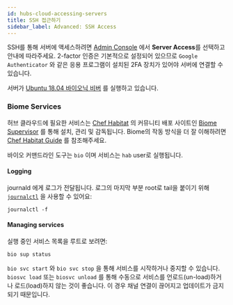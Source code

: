 ```yaml
---
id: hubs-cloud-accessing-servers
title: SSH 접근하기
sidebar_label: Advanced: SSH Access
---
```


SSH를 통해 서버에 액세스하려면 [Admin Console](hubs-cloud-getting-started.md) 에서 **Server Access**를 선택하고 안내에 따라주세요.
2-factor 인증은 기본적으로 설정되어 있으므로 `Google Authenticator` 와 같은 응용 프로그램이 설치된 2FA 장치가 있어야 서버에 연결할 수 있습니다.


서버가 [Ubuntu 18.04 바이오닉 비버](http://releases.ubuntu.com/18.04/) 를 실행하고 있습니다.

### Biome Services
허브 클라우드에 필요한 서비스는 [Chef Habitat](https://www.habitat.sh/) 의 커뮤니티 배포 사이트인 [Biome Supervisor](https://biome.sh/en/) 를 통해 설치, 관리 및 감독됩니다.
Biome의 작동 방식을 더 잘 이해하려면 [Chef Habitat Guide](https://www.habitat.sh/docs/using-habitat/) 를 참조해주세요.

바이오 커맨드라인 도구는 `bio` 이며 서비스는 `hab` user로 실행됩니다.

#### Logging

journald 에게 로그가 전달됩니다. 로그의 마지막 부분 root로 tail을 붙이기 위해 [`journalctl`](https://www.freedesktop.org/software/systemd/man/journalctl.html) 을 사용할 수 있어요: 

```
journalctl -f
```

#### Managing services

실행 중인 서비스 목록을 루트로 보려면:

```
bio sup status
```

`bio svc start` 와 `bio svc stop` 을 통해 서비스를 시작하거나 중지할 수 있습니다.
`biosvc load` 또는 `biosvc unload` 를 통해 수동으로 서비스를 언로드(un-load)하거나 로드(load)하지 않는 것이 좋습니다.
이 경우 채널 연결이 끊어지고 업데이트가 금지되기 때문입니다.
